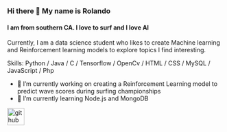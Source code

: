 ### Hi there 👋 My name is Rolando
#### I am from southern CA. I love to surf and I love AI
Currently, I am a data science student who likes to create Machine learning and Reinforcement learning models to explore topics I find interesting. 

Skills: Python / Java / C / Tensorflow / OpenCv / HTML / CSS / MySQL / JavaScript / Php

- 🔭 I’m currently working on creating a Reinforcement Learning model to predict wave scores during surfing championships 
- 🌱 I’m currently learning Node.js and MongoDB 


[<img src='https://cdn.jsdelivr.net/npm/simple-icons@3.0.1/icons/github.svg' alt='github' height='40'>](https://github.com/RoloPineda)  


